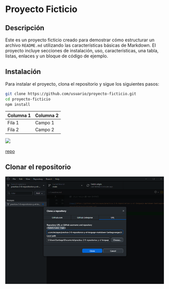 # Proyecto Ficticio

## Descripción
Este es un proyecto ficticio creado para demostrar cómo estructurar un archivo `README.md` utilizando las características básicas de Markdown. El proyecto incluye secciones de instalación, uso, características, una tabla, listas, enlaces y un bloque de código de ejemplo.

## Instalación
Para instalar el proyecto, clona el repositorio y sigue los siguientes pasos:

```bash
git clone https://github.com/usuario/proyecto-ficticio.git
cd proyecto-ficticio
npm install
```

| Columna 1 | Columna 2  |
|-----------|----------- |
| Fila 1    | Campo  1   |
| Fila 2    | Campo 2    | 

![](https://github.githubassets.com/images/modules/logos_page/GitHub-Mark.png)

[repo](https://github.com/ieszayas/practica-2-0-repositorios-y-el-lenguaje-markdown-Santiagovargas32/blob/main/README.md)


## Clonar el repositorio
![Captura de pantalla](./imagen.png)




